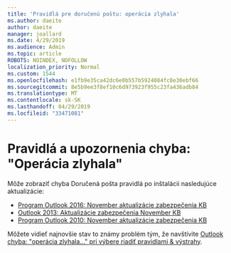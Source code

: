 ```yaml
---
title: 'Pravidlá pre doručenú poštu: operácia zlyhala'
ms.author: daeite
author: daeite
manager: joallard
ms.date: 4/29/2019
ms.audience: Admin
ms.topic: article
ROBOTS: NOINDEX, NOFOLLOW
localization_priority: Normal
ms.custom: 1544
ms.openlocfilehash: e1fb9e35ca42dc6e0b557b5924084fc8e30ebf66
ms.sourcegitcommit: 8e5b9ee3f8ef10c6d973923f955c23fa436adb84
ms.translationtype: MT
ms.contentlocale: sk-SK
ms.lasthandoff: 04/29/2019
ms.locfileid: "33471081"
---
```

# <a name="rules-and-alerts-error-the-operation-failed"></a>Pravidlá a upozornenia chyba: "Operácia zlyhala"

Môže zobraziť chyba Doručená pošta pravidlá po inštalácii nasledujúce aktualizácie:
- [Program Outlook 2016: November aktualizácie zabezpečenia KB](https://support.microsoft.com/help/4461506)
- [Outlook 2013: Aktualizácie zabezpečenia November KB](https://support.microsoft.com/help/4461486)
- [Program Outlook 2010: November aktualizácie zabezpečenia KB](https://support.microsoft.com/help/4461585) 

Môžete vidieť najnovšie stav to známy problém tým, že navštívite [Outlook chyba: "operácia zlyhala..." pri výbere riadiť pravidlami & výstrahy](https://support.office.com/en-us/article/Outlook-Error-The-operation-failed-when-selecting-Manage-Rules-Alerts-64b6ff77-98c2-4564-9cbf-25bd8e17fb8b%20).